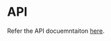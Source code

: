 # API

Refer the API docuemntaiton [here](https://github.com/mosip/esignet-signup/blob/v1.2.1/docs/esignet-signup-openapi.yaml).
